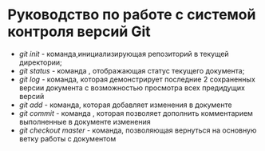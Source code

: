 # Руководство по работе с системой контроля версий Git

* *git init* - команда,инициализирующая репозиторий в текущей директории;
* *git status* - команда , отображающая статус текущего документа;
* *git log* - команда, которая демонстрирует последние 2 сохраненных версии документа с возможностью просмотра всех предидущих версий
* *git add* - команда, которая добавляет изменения в документе
* *git commit* - команда , которая позволяет дополнить комментарием выполненные в документе изменения
* *git checkout master* - команда, позволяющая вернуться на основную ветку работы с документом
